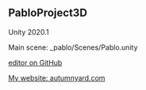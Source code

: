 ## PabloProject3D

Unity 2020.1

Main scene: _pablo/Scenes/Pablo.unity

[editor on GitHub](https://github.com/autumnyard/PabloProject3D/edit/master/README.md) 
 
[My website: autumnyard.com](http://autumnyard.com)
